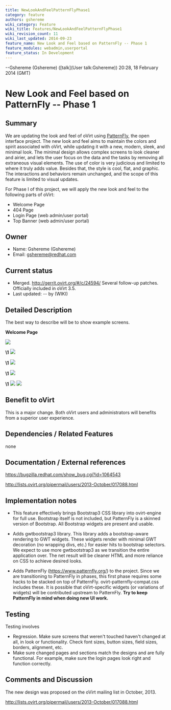 ```yaml
---
title: NewLookAndFeelPatternFlyPhase1
category: feature
authors: gshereme
wiki_category: Feature
wiki_title: Features/NewLookAndFeelPatternFlyPhase1
wiki_revision_count: 11
wiki_last_updated: 2014-09-23
feature_name: New Look and Feel based on PatternFly -- Phase 1
feature_modules: webadmin,userportal
feature_status: In Development
---
```


--Gshereme (Gshereme) ([talk](User talk:Gshereme)) 20:28, 18 February 2014 (GMT)

# New Look and Feel based on PatternFly -- Phase 1

## Summary

We are updating the look and feel of oVirt using [PatternFly](http://www.patternfly.org), the open interface project. The new look and feel aims to maintain the colors and spirit associated with oVirt, while updating it with a new, modern, sleek, and minimal look. The minimal design allows complex screens to look cleaner and airier, and lets the user focus on the data and the tasks by removing all extraneous visual elements. The use of color is very judicious and limited to where it truly adds value. Besides that, the style is cool, flat, and graphic. The interactions and behaviors remain unchanged, and the scope of this feature is limited to visual updates.

For Phase I of this project, we will apply the new look and feel to the following parts of oVirt:

*   Welcome Page
*   404 Page
*   Login Page (web admin/user portal)
*   Top Banner (web admin/user portal)

## Owner

*   Name: Gshereme (Gshereme)
*   Email: gshereme@redhat.com

## Current status

*   Merged. <http://gerrit.ovirt.org/#/c/24594/> Several follow-up patches. Officially included in oVirt 3.5.
*   Last updated: -- by (WIKI)

## Detailed Description

The best way to describe will be to show example screens.

**Welcome Page**

![](/images/wiki/OVirt-LAF-Welcome-Page.png)

**\1** ![](/images/wiki/OVirt-LAF-404.png)

**\1** ![](/images/wiki/OVirt-LAF-LoginPage.png)

**\1** ![](/images/wiki/OVirt-LAF-Admin-Banner-Only.png)

**\1** ![](/images/wiki/OVirt-LAF-Basic-Banner-Only.png) ![](/images/wiki/OVirt-LAF-Extended-Banner-Only.png)

## Benefit to oVirt

This is a major change. Both oVirt users and administrators will benefits from a superior user experience.

## Dependencies / Related Features

none

## Documentation / External references

<https://bugzilla.redhat.com/show_bug.cgi?id=1064543>

<http://lists.ovirt.org/pipermail/users/2013-October/017088.html>

## Implementation notes

*   This feature effectively brings Bootstrap3 CSS library into ovirt-engine for full use. Bootstrap itself is not included, but PatternFly is a skinned version of Bootstrap. All Bootstrap widgets are present and usable.

<!-- -->

*   Adds gwtbootstrap3 library. This library adds a bootstrap-aware rendering to GWT widgets. These widgets render with minimal GWT decoration (no wrapping divs, etc.) for easier hits to bootstrap selectors. We expect to use more gwtbootstrap3 as we transition the entire application over. The net result will be cleaner HTML and more reliance on CSS to achieve desired looks.

<!-- -->

*   Adds PatternFly (https://www.patternfly.org/) to the project. Since we are transitioning to PatternFly in phases, this first phase requires some hacks to be stacked on top of PatternFly. ovirt-patternfly-compat.css includes these. It is possible that oVirt-specific widgets (or variations of widgets) will be contributed upstream to PatternFly. **Try to keep PatternFly in mind when doing new UI work.**

## Testing

Testing involves

*   Regression. Make sure screens that weren't touched haven't changed at all, in look or functionality. Check font sizes, button sizes, field sizes, borders, alignment, etc.
*   Make sure changed pages and sections match the designs and are fully functional. For example, make sure the login pages look right and function correctly.

## Comments and Discussion

The new design was proposed on the oVirt mailing list in October, 2013.

<http://lists.ovirt.org/pipermail/users/2013-October/017088.html>


